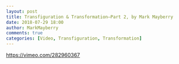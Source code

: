 ```yaml
---
layout: post
title: Transfiguration & Transformation—Part 2, by Mark Mayberry
date: 2018-07-29 18:00
author: MarkMayberry
comments: true
categories: [Video, Transfiguration, Transformation]
---
```

https://vimeo.com/282960367

